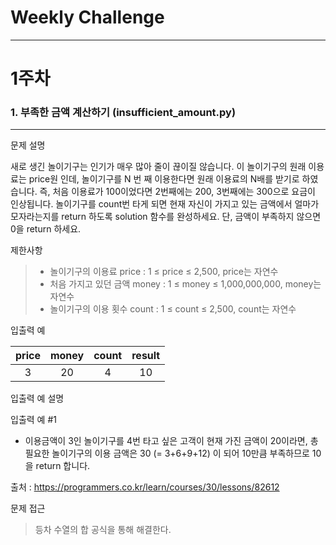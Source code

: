 # Weekly Challenge
---
# 1주차
### 1. 부족한 금액 계산하기 (insufficient_amount.py)
---
문제 설명

새로 생긴 놀이기구는 인기가 매우 많아 줄이 끊이질 않습니다. 이 놀이기구의 원래 이용료는 price원 인데, 놀이기구를 N 번 째 이용한다면 원래 이용료의 N배를 받기로 하였습니다. 즉, 처음 이용료가 100이었다면 2번째에는 200, 3번째에는 300으로 요금이 인상됩니다.
놀이기구를 count번 타게 되면 현재 자신이 가지고 있는 금액에서 얼마가 모자라는지를 return 하도록 solution 함수를 완성하세요.
단, 금액이 부족하지 않으면 0을 return 하세요.

제한사항
> * 놀이기구의 이용료 price : 1 ≤ price ≤ 2,500, price는 자연수
> * 처음 가지고 있던 금액 money : 1 ≤ money ≤ 1,000,000,000, money는 자연수
> * 놀이기구의 이용 횟수 count : 1 ≤ count ≤ 2,500, count는 자연수


입출력 예

|price|money|count|result|
|:---:|:---:|:---:|:----:|
|3|20|4|10|

입출력 예 설명

입출력 예 #1

* 이용금액이 3인 놀이기구를 4번 타고 싶은 고객이 현재 가진 금액이 20이라면, 총 필요한 놀이기구의 이용 금액은 30 (= 3+6+9+12) 이 되어 10만큼 부족하므로 10을 return 합니다.

출처 : https://programmers.co.kr/learn/courses/30/lessons/82612

문제 접근
> 등차 수열의 합 공식을 통해 해결한다.


